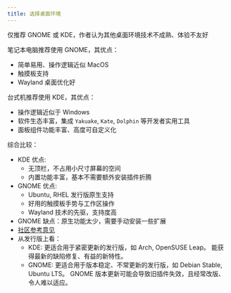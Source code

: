 ```yaml
---
title: 选择桌面环境
---
```


仅推荐 GNOME 或 KDE，作者认为其他桌面环境技术不成熟、体验不友好

笔记本电脑推荐使用 GNOME，其优点：

- 简单易用、操作逻辑近似 MacOS
- 触摸板支持
- Wayland 桌面优化好

台式机推荐使用 KDE，其优点：

- 操作逻辑近似于 Windows
- 软件生态丰富，集成 `Yakuake`, `Kate`, `Dolphin` 等开发者实用工具
- 面板组件功能丰富、高度可自定义化

综合比较：

<!--
基本概念：

- 顶栏 Panel
- 任务栏 Dash
- 概览视图 Overview
- 工作区 Workspace
 -->

- KDE 优点:
  - 无顶栏，不占用小尺寸屏幕的空间
  - 内置功能丰富，基本不需要额外安装插件折腾
- GNOME 优点:
  - Ubuntu, RHEL 发行版原生支持
  - 好用的触摸板手势与工作区操作
  - Wayland 技术的先驱，支持度高
- GNOME 缺点：原生功能太少，需要手动安装一些扩展
- [社区参考意见](https://www.toutiao.com/article/6770188534637658636/)
- 从发行版上看：
  - KDE:
    更适合用于紧密更新的发行版，如 Arch, OpenSUSE Leap。
    能获得最新的缺陷修复、有益的新特性。
  - GNOME:
    更适合用于版本稳定、不常更新的发行版，如 Debian Stable, Ubuntu LTS。
    GNOME 版本更新可能会导致旧插件失效，且经常改版、令人难以适应。
